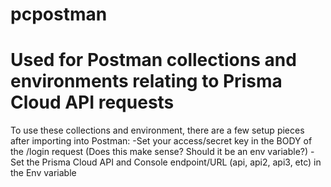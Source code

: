 # pcpostman

# Used for Postman collections and environments relating to Prisma Cloud API requests

To use these collections and environment, there are a few setup pieces after importing into Postman:
-Set your access/secret key in the BODY of the /login request (Does this make sense? Should it be an env variable?)
-Set the Prisma Cloud API and Console endpoint/URL (api, api2, api3, etc) in the Env variable


